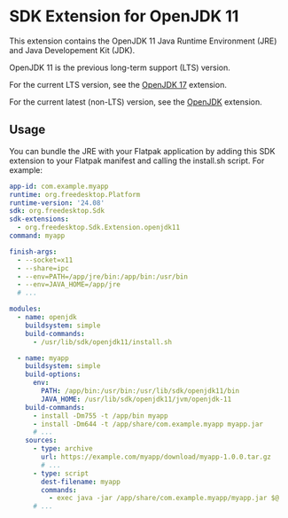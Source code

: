 # SDK Extension for OpenJDK 11

This extension contains the OpenJDK 11 Java Runtime Environment (JRE) and Java Developement Kit (JDK).

OpenJDK 11 is the previous long-term support (LTS) version.

For the current LTS version, see the [OpenJDK 17](https://github.com/flathub/org.freedesktop.Sdk.Extension.openjdk17) extension.

For the current latest (non-LTS) version, see the [OpenJDK](https://github.com/flathub/org.freedesktop.Sdk.Extension.openjdk) extension.

## Usage

You can bundle the JRE with your Flatpak application by adding this SDK extension to your Flatpak manifest and calling the install.sh script. For example:

```yaml
app-id: com.example.myapp
runtime: org.freedesktop.Platform
runtime-version: '24.08'
sdk: org.freedesktop.Sdk
sdk-extensions:
  - org.freedesktop.Sdk.Extension.openjdk11
command: myapp

finish-args:
  - --socket=x11
  - --share=ipc
  - --env=PATH=/app/jre/bin:/app/bin:/usr/bin
  - --env=JAVA_HOME=/app/jre
  # ...

modules:
  - name: openjdk
    buildsystem: simple
    build-commands:
      - /usr/lib/sdk/openjdk11/install.sh

  - name: myapp
    buildsystem: simple
    build-options:
      env:
        PATH: /app/bin:/usr/bin:/usr/lib/sdk/openjdk11/bin
        JAVA_HOME: /usr/lib/sdk/openjdk11/jvm/openjdk-11
    build-commands:
      - install -Dm755 -t /app/bin myapp
      - install -Dm644 -t /app/share/com.example.myapp myapp.jar
      # ...
    sources:
      - type: archive
        url: https://example.com/myapp/download/myapp-1.0.0.tar.gz
        # ...
      - type: script
        dest-filename: myapp
        commands:
          - exec java -jar /app/share/com.example.myapp/myapp.jar $@
      # ...
```
